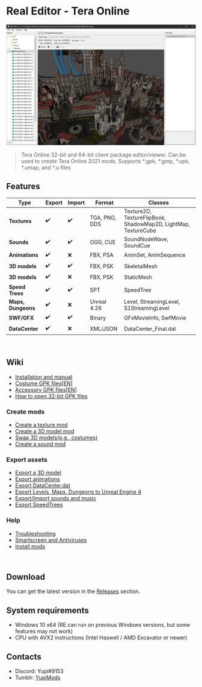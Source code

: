 # Real Editor - Tera Online
![Header Screenshot](.gitresources/header.jpg)
> Tera Online 32-bit and 64-bit client package editor/viewer. Can be used to create Tera Online 2021 mods. Supports \*.gpk, \*.gmp, \*.upk, \*.umap, and \*.u files
&nbsp;
## Features

| Type | Export | Import | Format | Classes |
| --- | --- | --- | --- | --- |
| **Textures** | :heavy_check_mark: | :heavy_check_mark: | TGA, PNG, DDS | Texture2D, TextureFlipBook, ShadowMap2D, LightMap, TextureCube |
| **Sounds** | :heavy_check_mark: | :heavy_check_mark: | OGG, CUE | SoundNodeWave, SoundCue |
| **Animations** | :heavy_check_mark: | :x: | FBX, PSA | AnimSet, AnimSequence |
| **3D models** | :heavy_check_mark: | :heavy_check_mark: | FBX, PSK | SkeletalMesh |
| **3D models** | :heavy_check_mark: | :x: | FBX, PSK | StaticMesh |
| **Speed Trees** | :heavy_check_mark: | :heavy_check_mark: | SPT | SpeedTree |
| **Maps, Dungeons** | :heavy_check_mark: | :x: | Unreal 4.26 | Level, StreamingLevel, S1StreamingLevel |
| **SWF/GFX** | :heavy_check_mark: | :heavy_check_mark: | Binary | GFxMovieInfo, SwfMovie |
| **DataCenter** | :heavy_check_mark: | :x: | XML/JSON | DataCenter_Final.dat |

&nbsp;

## Wiki

* [Installation and manual](https://github.com/VenoMKO/RealEditor/wiki/Installation-and-manual)
* [Costume GPK files[EN]](https://github.com/VenoMKO/RealEditor/wiki/Costumes-and-their-GPK-files-%5BEN%5D)
* [Accessory GPK files[EN]](https://github.com/VenoMKO/RealEditor/wiki/Accessories-and-their-GPK-files-%5BEN%5D)
* [How to open 32-bit GPK files](https://github.com/VenoMKO/RealEditor/wiki/How-to-open-32-bit-GPK-files)

### **Create mods**
* [Create a texture mod](https://github.com/VenoMKO/RealEditor/wiki/Create-a-composite-mod)
* [Create a 3D model mod](https://github.com/VenoMKO/RealEditor/wiki/Edit-3D-models)
* [Swap 3D models(e.g., costumes)](https://github.com/VenoMKO/RealEditor/wiki/Swap-3D-models)
* [Create a sound mod](https://github.com/VenoMKO/RealEditor/wiki/Export-and-Import-music-and-sounds)

### **Export assets**
* [Export a 3D model](https://github.com/VenoMKO/RealEditor/wiki/Export-a-3D-model)
* [Export animations](https://github.com/VenoMKO/RealEditor/wiki/Export-animations)
* [Export DataCenter.dat](https://github.com/VenoMKO/RealEditor/wiki/Export-DataCenter.dat-as-XML-or-JSON)
* [Export Levels, Maps, Dungeons to Unreal Engine 4](https://github.com/VenoMKO/RealEditor/wiki/Export-Levels,-Maps,-Dungeons-to-Unreal-Engine-4)
* [Export/Import sounds and music](https://github.com/VenoMKO/RealEditor/wiki/Export-and-Import-music-and-sounds)
* [Export SpeedTrees](https://github.com/VenoMKO/RealEditor/wiki/Export-trees-foliage(SpeedTree)-3D-models)

### **Help**
* [Troubleshooting](https://github.com/VenoMKO/RealEditor/wiki/Troubleshooting)
* [Smartscreen and Antiviruses](https://github.com/VenoMKO/RealEditor/wiki/Smartscreen-and-Antiviruses)
* [Install mods](https://github.com/VenoMKO/TMM#tmm-tera-mod-manager)

&nbsp;

## Download

You can get the latest version in the [Releases](https://github.com/VenoMKO/RealEditor/releases) section.

## System requirements
* Windows 10 x64 (RE can run on previous Windows versions, but some features may not work)
* CPU with AVX2 instructions (Intel Haswell / AMD Excavator or newer)

## Contacts
* Discord: Yupi#9153
* Tumblr: [YupiMods](https://yupimods.tumblr.com/)
